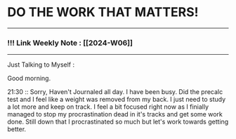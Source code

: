 
# DO THE WORK THAT MATTERS!

--- 
### !!! Link Weekly Note : [[2024-W06]] 
---

Just Talking to Myself : 

Good morning.

21:30 :: Sorry, Haven't Journaled all day. I have been busy. Did the precalc test and I feel like a weight was removed from my back. I just need to study a lot more and keep on track. I feel a bit focused right now as I finially managed to stop my procrastination dead in it's tracks and get some work done. Still down that I procrastinated so much but let's work towards getting better. 








